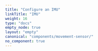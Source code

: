 ```yaml
---
title: "Configure an IMU"
linkTitle: "IMU"
weight: 16
type: "docs"
empty_node: true
layout: "empty"
canonical: "components/movement-sensor/"
no_component: true
---
```

